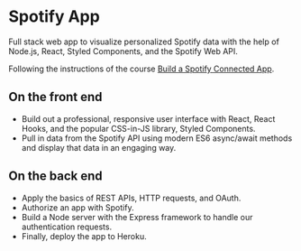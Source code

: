 # Spotify App

Full stack web app to visualize personalized Spotify data with the help of Node.js, React, Styled Components, and the Spotify Web API.

Following the instructions of the course [Build a Spotify Connected App](https://www.newline.co/courses/build-a-spotify-connected-app).


## On the front end

- Build out a professional, responsive user interface with React, React Hooks, and the popular CSS-in-JS library, Styled Components.
- Pull in data from the Spotify API using modern ES6 async/await methods and display that data in an engaging way.

## On the back end

- Apply the basics of REST APIs, HTTP requests, and OAuth.
- Authorize an app with Spotify.
- Build a Node server with the Express framework to handle our authentication requests.
- Finally, deploy the app to Heroku.

